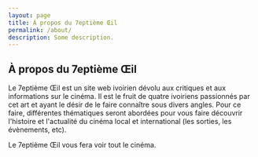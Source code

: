 ```yaml
---
layout: page
title: À propos du 7eptième Œil
permalink: /about/
description: Some description.
---
```


## À propos du 7eptième Œil

Le 7eptième Œil est un site web ivoirien dévolu aux critiques et aux informations sur le cinéma. Il est le fruit de quatre ivoiriens passionnés par cet art et ayant le désir de le faire connaître sous divers angles. Pour ce faire, différentes thématiques seront abordées pour vous faire découvrir l'histoire et l'actualité du cinéma local et international (les sorties, les évènements, etc).

Le 7eptième Œil vous fera voir tout le cinéma.
